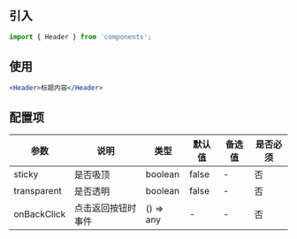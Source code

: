 ## 引入
```javascript
import { Header } from 'components';
```
## 使用

```jsx
<Header>标题内容</Header>
```

## 配置项
| 参数 | 说明 | 类型 | 默认值 |备选值 | 是否必须 |
| --- | --- | --- | --- | --- | --- |
| sticky | 是否吸顶 | boolean | false | - | 否 |
| transparent | 是否透明 | boolean | false | - | 否 |
| onBackClick | 点击返回按钮时事件 | () => any | - |  - | 否 |